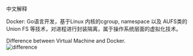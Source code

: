 中文解释        

Docker: Go语言开发，基于Linux 内核的cgroup, namespace 以及 AUFS类的Union FS 等技术，对进程进行封装隔离，属于操作系统层面的虚拟化技术。    

Difference between Virtual Machine and Docker.     
![difference](https://github.com/zhou-1/State-Of-Art-Researches/tree/master/Docker/imgs)      


